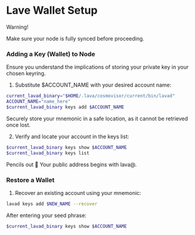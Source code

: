 # Lave Wallet Setup

Warning!

Make sure your node is fully synced before proceeding.

### Adding a Key (Wallet) to Node

Ensure you understand the implications of storing your private key in your chosen keyring.

1. Substitute $ACCOUNT\_NAME with your desired account name:

```bash
current_lavad_binary="$HOME/.lava/cosmovisor/current/bin/lavad"
ACCOUNT_NAME="name_here"
$current_lavad_binary keys add $ACCOUNT_NAME
```

Securely store your mnemonic in a safe location, as it cannot be retrieved once lost.

2. Verify and locate your account in the keys list:

```bash
$current_lavad_binary keys show $ACCOUNT_NAME
$current_lavad_binary keys list
```

Pencils out 📝 Your public address begins with lava@.

### Restore a Wallet

1. Recover an existing account using your mnemonic:

```bash
lavad keys add $NEW_NAME --recover
```

After entering your seed phrase:

```bash
$current_lavad_binary keys show $ACCOUNT_NAME
```
